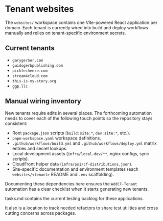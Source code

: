 # Tenant websites

The `websites/` workspace contains one Vite-powered React application per domain.
Each tenant is currently wired into build and deploy workflows manually and
relies on tenant-specific environment secrets.

## Current tenants

- `garygerber.com`
- `guidogerbpublishing.com`
- `picklecheeze.com`
- `stream4cloud.com`
- `this-is-my-story.org`
- `ggp.llc`

## Manual wiring inventory

New tenants require edits in several places. The forthcoming automation needs to
cover each of the following touch points so the repository stays consistent:

- Root `package.json` scripts (`build:site:*`, `dev:site:*`, etc.).
- `pnpm-workspace.yaml` workspace definitions.
- `.github/workflows/build.yml` and `.github/workflows/deploy.yml` matrix entries
  and secret lookups.
- Local development assets (`infra/local-dev/**`, nginx configs, sync scripts).
- CloudFront helper data (`infra/ps1/cf-distributions.json`).
- Site-specific documentation and environment templates (each `websites/<tenant>`
  README and `.env` scaffolding).

Documenting these dependencies here ensures the `AddCF-Tenant` automation has a
clear checklist when it starts generating new tenants.

tasks.md contains the current testing backlog for these applications.

It also is a location to track needed refactors to share test utilities and cross cutting concerns across packages.

